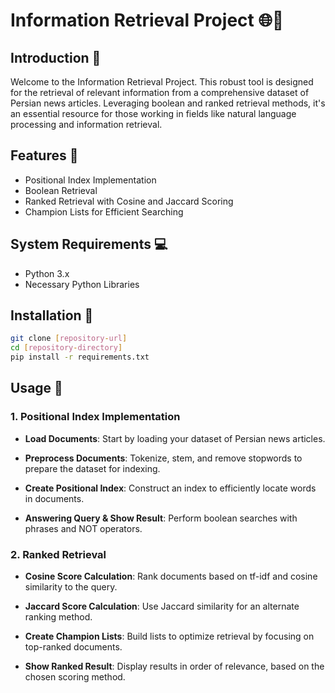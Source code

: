 
# Information Retrieval Project 🌐📖

## Introduction 📌
Welcome to the Information Retrieval Project. This robust tool is designed for the retrieval of relevant information from a comprehensive dataset of Persian news articles. Leveraging boolean and ranked retrieval methods, it's an essential resource for those working in fields like natural language processing and information retrieval.

## Features 🌟
- Positional Index Implementation
- Boolean Retrieval
- Ranked Retrieval with Cosine and Jaccard Scoring
- Champion Lists for Efficient Searching

## System Requirements 💻
- Python 3.x
- Necessary Python Libraries

## Installation 🔧
```bash
git clone [repository-url]
cd [repository-directory]
pip install -r requirements.txt
```

## Usage 📘

### 1. Positional Index Implementation
- **Load Documents**: Start by loading your dataset of Persian news articles.

- **Preprocess Documents**: Tokenize, stem, and remove stopwords to prepare the dataset for indexing.

- **Create Positional Index**: Construct an index to efficiently locate words in documents.

- **Answering Query & Show Result**: Perform boolean searches with phrases and NOT operators.

### 2. Ranked Retrieval
- **Cosine Score Calculation**: Rank documents based on tf-idf and cosine similarity to the query.
  
- **Jaccard Score Calculation**: Use Jaccard similarity for an alternate ranking method.
  
- **Create Champion Lists**: Build lists to optimize retrieval by focusing on top-ranked documents.

- **Show Ranked Result**: Display results in order of relevance, based on the chosen scoring method.

